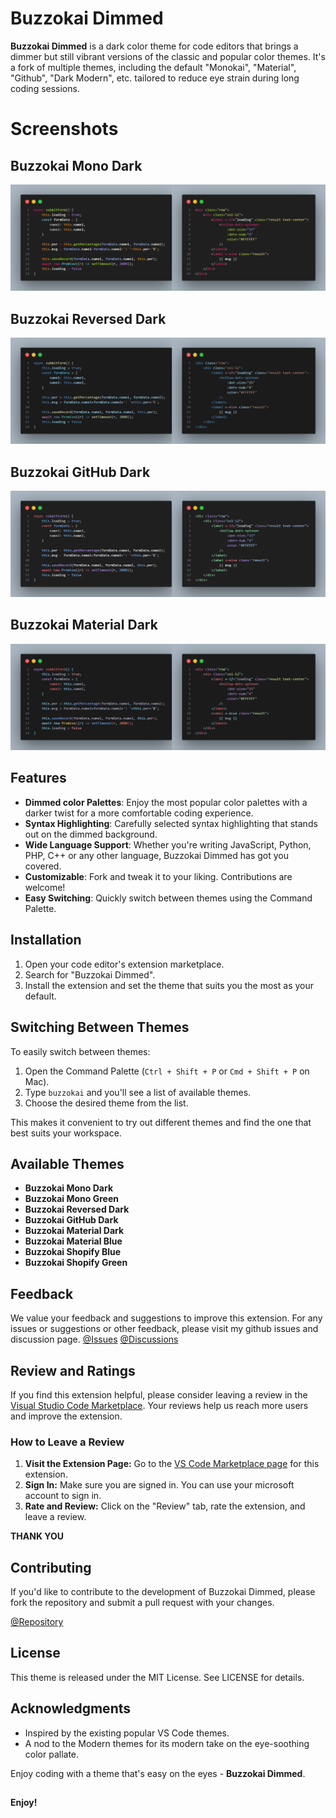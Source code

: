 # Buzzokai Dimmed

**Buzzokai Dimmed** is a dark color theme for code editors that brings a dimmer but still vibrant versions of the classic and popular color themes. It's a fork of multiple themes, including the default "Monokai", "Material", "Github", "Dark Modern", etc. tailored to reduce eye strain during long coding sessions.

# Screenshots

## Buzzokai Mono Dark

![Buzzokai Mono Dark](https://raw.githubusercontent.com/HRIDOY-BUZZ/buzzokai-dimmed/master/screenshots/1.mono.png)

## Buzzokai Reversed Dark

![Buzzokai Reversed Dark](https://raw.githubusercontent.com/HRIDOY-BUZZ/buzzokai-dimmed/master/screenshots/2.reversed.png)

## Buzzokai GitHub Dark

![Buzzokai GitHub Dark](https://raw.githubusercontent.com/HRIDOY-BUZZ/buzzokai-dimmed/master/screenshots/3.github.png)

## Buzzokai Material Dark

![Buzzokai Material Dark](https://raw.githubusercontent.com/HRIDOY-BUZZ/buzzokai-dimmed/master/screenshots/4.material.png)

## Features

- **Dimmed color Palettes**: Enjoy the most popular color palettes with a darker twist for a more comfortable coding experience.
- **Syntax Highlighting**: Carefully selected syntax highlighting that stands out on the dimmed background.
- **Wide Language Support**: Whether you're writing JavaScript, Python, PHP, C++ or any other language, Buzzokai Dimmed has got you covered.
- **Customizable**: Fork and tweak it to your liking. Contributions are welcome!
- **Easy Switching**: Quickly switch between themes using the Command Palette.

## Installation

1. Open your code editor's extension marketplace.
2. Search for "Buzzokai Dimmed".
3. Install the extension and set the theme that suits you the most as your default.

## Switching Between Themes

To easily switch between themes:

1. Open the Command Palette (`Ctrl + Shift + P` or `Cmd + Shift + P` on Mac).
2. Type `buzzokai` and you'll see a list of available themes.
3. Choose the desired theme from the list.

This makes it convenient to try out different themes and find the one that best suits your workspace.

## Available Themes

- **Buzzokai Mono Dark**
- **Buzzokai Mono Green**
- **Buzzokai Reversed Dark**
- **Buzzokai GitHub Dark**
- **Buzzokai Material Dark**
- **Buzzokai Material Blue**
- **Buzzokai Shopify Blue**
- **Buzzokai Shopify Green**

## Feedback

We value your feedback and suggestions to improve this extension. For any issues or suggestions or other feedback, please visit my github issues and discussion page.
[@Issues](https://github.com/HRIDOY-BUZZ/buzzokai-dimmed/issues)
[@Discussions](https://github.com/HRIDOY-BUZZ/buzzokai-dimmed/discussions)

## Review and Ratings

If you find this extension helpful, please consider leaving a review in the [Visual Studio Code Marketplace](https://marketplace.visualstudio.com/items?itemName=HRIDOY-BUZZ.buzzokai-dimmed). Your reviews help us reach more users and improve the extension.

### How to Leave a Review

1. **Visit the Extension Page:** Go to the [VS Code Marketplace page](https://marketplace.visualstudio.com/items?itemName=HRIDOY-BUZZ.buzzokai-dimmed) for this extension.
2. **Sign In:** Make sure you are signed in. You can use your microsoft account to sign in.
3. **Rate and Review:** Click on the "Review" tab, rate the extension, and leave a review.

**THANK YOU**

## Contributing

If you'd like to contribute to the development of Buzzokai Dimmed, please fork the repository and submit a pull request with your changes.

[@Repository](https://github.com/HRIDOY-BUZZ/buzzokai-dimmed)

## License

This theme is released under the MIT License. See LICENSE for details.

## Acknowledgments

- Inspired by the existing popular VS Code themes.
- A nod to the Modern themes for its modern take on the eye-soothing color pallate.

Enjoy coding with a theme that's easy on the eyes - **Buzzokai Dimmed**.

##

**Enjoy!**